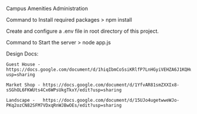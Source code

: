 Campus Amenities Administration

Command to Install required packages
    > npm install

Create and configure a .env file in root directory of this project.

Command to Start the server
    > node app.js

Design Docs:
    
    Guest House - https://docs.google.com/document/d/1hiqIbmCoSsiKRlfP7LnHGyiVEHZA6J1KQHuiVn3kKCU/edit?usp=sharing
    
    Market Shop - https://docs.google.com/document/d/1YfvAR81smZXXIx8-sSGhOL6FKWUts4Cx6WPsUkgTkxY/edit?usp=sharing
    
    Landscape -   https://docs.google.com/document/d/15UJo4ugetwweWJo-PKq2ozCN82SFM7VDxqRnWJBwOEs/edit?usp=sharing
    
   
